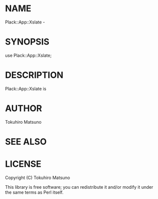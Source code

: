 # NAME

Plack::App::Xslate -

# SYNOPSIS

  use Plack::App::Xslate;

# DESCRIPTION

Plack::App::Xslate is

# AUTHOR

Tokuhiro Matsuno <tokuhirom AAJKLFJEF GMAIL COM>

# SEE ALSO

# LICENSE

Copyright (C) Tokuhiro Matsuno

This library is free software; you can redistribute it and/or modify
it under the same terms as Perl itself.